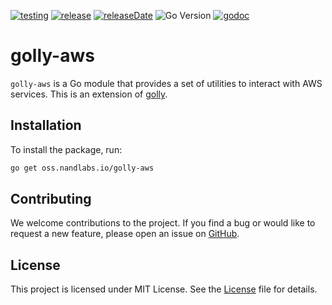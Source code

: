 [![testing](https://img.shields.io/github/actions/workflow/status/nandlabs/golly-aws/go_ci.yml?branch=main&event=push&color=228B22)](https://github.com/nandlabs/golly-aws/actions?query=event%3Apush+branch%3Amain+)
[![release](https://img.shields.io/github/v/release/nandlabs/golly-aws?label=Latest&color=228B22)](https://github.com/nandlabs/golly-aws/releases/latest)
[![releaseDate](https://img.shields.io/github/release-date/nandlabs/golly-aws?label=Released&color=228B22)](https://github.com/nandlabs/golly-aws/releases/latest)
![Go Version](https://img.shields.io/github/go-mod/go-version/nandlabs/golly-aws?label=Go&color=00ADD8)
[![godoc](https://godoc.org/oss.nandlabs.io/golly-aws?status.svg)](https://pkg.go.dev/oss.nandlabs.io/golly-aws)

# golly-aws

`golly-aws` is a Go module that provides a set of utilities to interact with AWS services. This is an extension of  [golly](https://github.com/nandlabs/golly).

## Installation

To install the package, run:

```bash
go get oss.nandlabs.io/golly-aws
```


## Contributing

We welcome contributions to the project. If you find a bug or would like to
request a new feature, please open an issue on
[GitHub](https://github.com/nandlabs/golly-aws/issues).

## License

This project is licensed under MIT License. See the [License](LICENSE) file for details.
